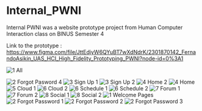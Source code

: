 # Internal_PWNI
Internal PWNI was a website prototype project from Human Computer Interaction class on BINUS Semester 4

Link to the prototype : https://www.figma.com/file/JttEdjyW6QYuBT7wXdNdrK/2301870142_FernandoAsikin_UAS_HCI_High_Fidelity_Prototyping_PWNI?node-id=0%3A1


![1  All](https://user-images.githubusercontent.com/59933093/137050520-69feee9c-b153-4487-88a9-518356525039.png)


![2  Forgot Pasword 4](https://user-images.githubusercontent.com/59933093/137051430-ebd383a0-0546-4166-858b-378c52d9aa06.jpeg)
![3  Sign Up 1](https://user-images.githubusercontent.com/59933093/137051434-c9edcf3a-50a1-4f9c-a440-70b9a8f4dd84.jpeg)
![3  Sign Up 2](https://user-images.githubusercontent.com/59933093/137051441-03c2eefd-634f-46f9-9606-4ebe39ed1543.jpeg)
![4  Home 2](https://user-images.githubusercontent.com/59933093/137051448-d214c067-50ce-4f58-a3c0-5ef65ccb3f4d.jpeg)
![4  Home](https://user-images.githubusercontent.com/59933093/137051459-3c7a69fb-c8cf-44ea-8e12-869226c09e6d.jpeg)
![5  Cloud 1](https://user-images.githubusercontent.com/59933093/137051462-3eaa4e20-188a-4cab-b9eb-97b54cc01b3e.jpeg)
![6  Cloud 2](https://user-images.githubusercontent.com/59933093/137051466-2d12d9fe-ecfb-4f16-a45e-7214977711ae.jpeg)
![6  Schedule 1](https://user-images.githubusercontent.com/59933093/137051468-9281a749-7114-4c73-9096-6537cb04d66a.jpeg)
![6  Schedule 2](https://user-images.githubusercontent.com/59933093/137051469-b5482bb0-92b4-4bc9-a112-cf0944c215a1.jpeg)
![7  Forum 1](https://user-images.githubusercontent.com/59933093/137051474-61e3c067-d3d2-487a-a129-239e74aad4cf.jpeg)
![7  Forum 2](https://user-images.githubusercontent.com/59933093/137051476-ee5f1f33-6988-4bfd-bd36-ac75c4ac3502.jpeg)
![8  Social 1](https://user-images.githubusercontent.com/59933093/137051478-afdc61ce-956e-47b3-83eb-64e9a305df08.jpeg)
![8  Social 2](https://user-images.githubusercontent.com/59933093/137051482-15d8a8ba-3375-4857-b9ef-f0dd5efeea5a.jpeg)
![1  Welcome Pages](https://user-images.githubusercontent.com/59933093/137051483-aca3bce0-3b98-404a-b669-415070a88ae1.jpeg)
![2  Forgot Password 1](https://user-images.githubusercontent.com/59933093/137051484-552a9cf2-f507-4140-b859-a7e3ab6e4201.jpeg)
![2  Forgot Password 2](https://user-images.githubusercontent.com/59933093/137051486-46b8b113-bfeb-4be3-82eb-5568a5310c11.jpeg)
![2  Forgot Password 3](https://user-images.githubusercontent.com/59933093/137051490-5dd17e29-dbd7-4125-9363-67e46ff3a902.jpeg)
